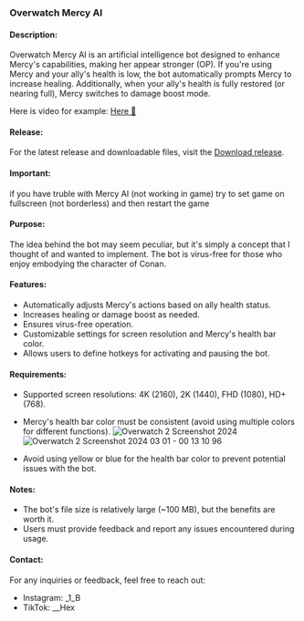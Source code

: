 
### Overwatch Mercy AI

#### Description:
Overwatch Mercy AI is an artificial intelligence bot designed to enhance Mercy's capabilities, making her appear stronger (OP). If you're using Mercy and your ally's health is low, the bot automatically prompts Mercy to increase healing. Additionally, when your ally's health is fully restored (or nearing full), Mercy switches to damage boost mode.
  
Here is video for example: [Here 👀](https://www.youtube.com/embed/EXC9dg-d7_c)


#### Release:
For the latest release and downloadable files, visit the [Download release](https://github.com/hexer-7/overwatch-mercy-ai/releases).

#### Important:
if you have truble with Mercy AI (not working in game) try to set game on fullscreen (not borderless) and then restart the game

#### Purpose:
The idea behind the bot may seem peculiar, but it's simply a concept that I thought of and wanted to implement. The bot is virus-free for those who enjoy embodying the character of Conan.

#### Features:
- Automatically adjusts Mercy's actions based on ally health status.
- Increases healing or damage boost as needed.
- Ensures virus-free operation.
- Customizable settings for screen resolution and Mercy's health bar color.
- Allows users to define hotkeys for activating and pausing the bot.

#### Requirements:
- Supported screen resolutions: 4K (2160), 2K (1440), FHD (1080), HD+ (768).
- Mercy's health bar color must be consistent (avoid using multiple colors for different functions).
  ![Overwatch 2 Screenshot 2024](https://github.com/Hexer-7/Overwatch-Mercy-AI/assets/130850854/5c89dbdd-0466-4585-8bf1-ef8c85d71111)
  ![Overwatch 2 Screenshot 2024 03 01 - 00 13 10 96](https://github.com/Hexer-7/Overwatch-Mercy-AI/assets/130850854/59921cdd-dd2e-4267-b456-4c6dea90799c)

- Avoid using yellow or blue for the health bar color to prevent potential issues with the bot.


#### Notes:
- The bot's file size is relatively large (~100 MB), but the benefits are worth it.
- Users must provide feedback and report any issues encountered during usage.

#### Contact:
For any inquiries or feedback, feel free to reach out:
- Instagram: _1_B
- TikTok: __Hex

